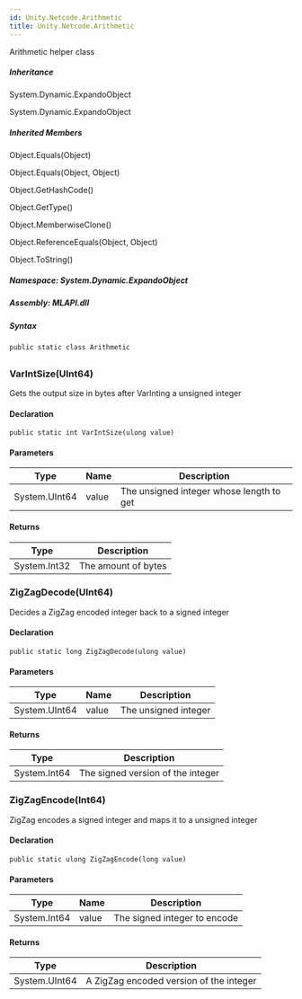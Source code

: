 ```yaml
---  
id: Unity.Netcode.Arithmetic  
title: Unity.Netcode.Arithmetic  
---
```


<div class="markdown level0 summary">

Arithmetic helper class

</div>

<div class="markdown level0 conceptual">

</div>

<div class="inheritance">

##### Inheritance

<div class="level0">

System.Dynamic.ExpandoObject

</div>

<div class="level1">

System.Dynamic.ExpandoObject

</div>

</div>

<div class="inheritedMembers">

##### Inherited Members

<div>

Object.Equals(Object)

</div>

<div>

Object.Equals(Object, Object)

</div>

<div>

Object.GetHashCode()

</div>

<div>

Object.GetType()

</div>

<div>

Object.MemberwiseClone()

</div>

<div>

Object.ReferenceEquals(Object, Object)

</div>

<div>

Object.ToString()

</div>

</div>

##### **Namespace**: System.Dynamic.ExpandoObject

##### **Assembly**: MLAPI.dll

##### Syntax

``` lang-csharp
public static class Arithmetic
```

## 

### VarIntSize(UInt64)

<div class="markdown level1 summary">

Gets the output size in bytes after VarInting a unsigned integer

</div>

<div class="markdown level1 conceptual">

</div>

#### Declaration

``` lang-csharp
public static int VarIntSize(ulong value)
```

#### Parameters

| Type          | Name  | Description                              |
|---------------|-------|------------------------------------------|
| System.UInt64 | value | The unsigned integer whose length to get |

#### Returns

| Type         | Description         |
|--------------|---------------------|
| System.Int32 | The amount of bytes |

### ZigZagDecode(UInt64)

<div class="markdown level1 summary">

Decides a ZigZag encoded integer back to a signed integer

</div>

<div class="markdown level1 conceptual">

</div>

#### Declaration

``` lang-csharp
public static long ZigZagDecode(ulong value)
```

#### Parameters

| Type          | Name  | Description          |
|---------------|-------|----------------------|
| System.UInt64 | value | The unsigned integer |

#### Returns

| Type         | Description                       |
|--------------|-----------------------------------|
| System.Int64 | The signed version of the integer |

### ZigZagEncode(Int64)

<div class="markdown level1 summary">

ZigZag encodes a signed integer and maps it to a unsigned integer

</div>

<div class="markdown level1 conceptual">

</div>

#### Declaration

``` lang-csharp
public static ulong ZigZagEncode(long value)
```

#### Parameters

| Type         | Name  | Description                  |
|--------------|-------|------------------------------|
| System.Int64 | value | The signed integer to encode |

#### Returns

| Type          | Description                             |
|---------------|-----------------------------------------|
| System.UInt64 | A ZigZag encoded version of the integer |
